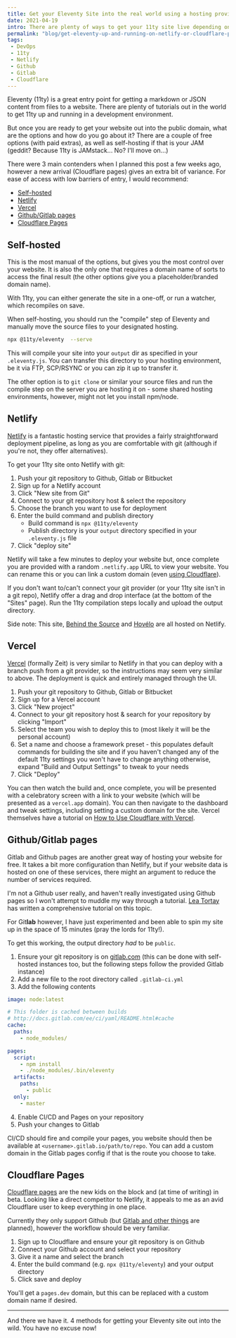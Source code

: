 ```yaml
---
title: Get your Eleventy Site into the real world using a hosting provider like Netlify or Git pages
date: 2021-04-19
intro: There are plenty of ways to get your 11ty site live depending on preferences and skill set, this blog walks through a few of the popular ones including Gitlab pages, Vercel, Netlify and Cloudflare pages
permalink: "blog/get-eleventy-up-and-running-on-netlify-or-cloudflare-pages/"
tags:
 - DevOps
 - 11ty
 - Netlify
 - Github
 - Gitlab
 - Cloudflare
---
```


Eleventy (11ty) is a great entry point for getting a markdown or JSON content from files to a website. There are plenty of tutorials out in the world to get 11ty up and running in a development environment.

But once you are ready to get your website out into the public domain, what are the options and how do you go about it? There are a couple of free options (with paid extras), as well as self-hosting if that is your JAM (geddit? Because 11ty is JAMstack... No? I'll move on...)

There were 3 main contenders when I planned this post a few weeks ago, however a new arrival (Cloudflare pages) gives an extra bit of variance. For ease of access with low barriers of entry, I would recommend:

- [Self-hosted](#self-hosted)
- [Netlify](#netlify)
- [Vercel](#vercel)
- [Github/Gitlab pages](#githubgitlab-pages)
- [Cloudflare Pages](#cloudflare-pages)

<a name="self-hosted"></a>

## Self-hosted

This is the most manual of the options, but gives you the most control over your website. It is also the only one that requires a domain name of sorts to access the final result (the other options give you a placeholder/branded domain name).

With 11ty, you can either generate the site in a one-off, or run a watcher, which recompiles on save.

When self-hosting, you should run the "compile" step of Eleventy and manually move the source files to your designated hosting.

```bash
npx @11ty/eleventy  --serve
```

This will compile your site into your `output` dir as specified in your `.eleventy.js`. You can transfer this directory to your hosting environment, be it via FTP, SCP/RSYNC or you can zip it up to transfer it.

The other option is to `git clone` or similar your source files and run the compile step on the server you are hosting it on - some shared hosting environments, however, might not let you install npm/node.

<a name="netlify"></a>

## Netlify

[Netlify](https://www.netlify.com/) is a fantastic hosting service that provides a fairly straightforward deployment pipeline, as long as you are comfortable with git (although if you're not, they offer alternatives).

To get your 11ty site onto Netlify with git:

1. Push your git repository to Github, Gitlab or Bitbucket
1. Sign up for a Netlify account
1. Click "New site from Git"
1. Connect to your git repository host & select the repository
1. Choose the branch you want to use for deployment
1. Enter the build command and publish directory
	- Build command is `npx @11ty/eleventy`
	- Publish directory is your `output` directory specified in your `.eleventy.js` file
1. Click "deploy site"

Netlify will take a few minutes to deploy your website but, once complete you are provided with a random `.netlify.app` URL to view your website. You can rename this or you can link a custom domain (even [using Cloudflare](/blog/setting-up-a-custom-domain-with-netlify-with-cloudflare-ssl/)).

If you don't want to/can't connect your git provider (or your 11ty site isn't in a git repo), Netlify offer a drag and drop interface (at the bottom of the "Sites" page). Run the 11ty compilation steps locally and upload the output directory.

Side note: This site, [Behind the Source](https://www.behindthesource.co.uk/) and [Hovélo](https://hovelo.co.uk/) are all hosted on Netlify.

<a name="vercel"></a>

## Vercel

[Vercel](https://vercel.com/) (formally Zeit) is very similar to Netlify in that you can deploy with a branch push from a git provider, so the instructions may seem very similar to above. The deployment is quick and entirely managed through the UI.

1. Push your git repository to Github, Gitlab or Bitbucket
2. Sign up for a Vercel account
3. Click "New project"
4. Connect to your git repository host & search for your repository by clicking "Import"
5. Select the team you wish to deploy this to (most likely it will be the personal account)
6. Set a name and choose a framework preset - this populates default commands for building the site and if you haven't changed any of the default 11ty settings you won't have to change anything otherwise, expand "Build and Output Settings" to tweak to your needs
7. Click "Deploy"

You can then watch the build and, once complete, you will be presented with a celebratory screen with a link to your website (which will be presented as a `vercel.app` domain). You can then navigate to the dashboard and tweak settings, including setting a custom domain for the site. Vercel themselves have a tutorial on [How to Use Cloudflare with Vercel](https://vercel.com/support/articles/using-cloudflare-with-vercel).

<a name="githubgitlab-pages"></a>

## Github/Gitlab pages

Gitlab and Github pages are another great way of hosting your website for free. It takes a bit more configuration than Netlify, but if your website data is hosted on one of these services, there might an argument to reduce the number of services required.

I'm not a Github user really, and haven't really investigated using Github pages so I won't attempt to muddle my way through a tutorial. [Lea Tortay](https://www.linkedin.com/pulse/eleventy-github-pages-lea-tortay/) has written a comprehensive tutorial on this topic.

For Git**lab** however, I have just experimented and been able to spin my site up in the space of 15 minutes (pray the lords for 11ty!).

<div class="warning">To get this working, the output directory <em>had</em> to be <code>public</code>.</div>

1. Ensure your git repository is on [gitlab.com](https://gitlab.com/) (this can be done with self-hosted instances too, but the following steps follow the provided Gitlab instance)
1. Add a new file to the root directory called `.gitlab-ci.yml`
1. Add the following contents
```yaml
image: node:latest

# This folder is cached between builds
# http://docs.gitlab.com/ee/ci/yaml/README.html#cache
cache:
  paths:
    - node_modules/

pages:
  script:
    - npm install
    - ./node_modules/.bin/eleventy
  artifacts:
    paths:
      - public
  only:
    - master
```
4. Enable CI/CD and Pages on your repository
5. Push your changes to Gitlab

CI/CD should fire and compile your pages, you website should then be available at `<username>.gitlab.io/path/to/repo`. You can add a custom domain in the Gitlab pages config if that is the route you choose to take.

<a name="cloudflare-pages"></a>

## Cloudflare Pages

[Cloudflare pages](https://pages.cloudflare.com/) are the new kids on the block and (at time of writing) in beta. Looking like a direct competitor to Netlify, it appeals to me as an avid Cloudflare user to keep everything in one place.

Currently they only support Github (but [Gitlab and other things](https://developers.cloudflare.com/pages/platform/known-issues) are planned), however the workflow should be very familiar.

1. Sign up to Cloudflare and ensure your git repository is on Github
1. Connect your Github account and select your repository
1. Give it a name and select the branch
1. Enter the build command (e.g. `npx @11ty/eleventy`) and your output directory
1. Click save and deploy

You'll get a `pages.dev` domain, but this can be replaced with a custom domain name if desired.

- - -

And there we have it. 4 methods for getting your Eleventy site out into the wild. You have no excuse now!
